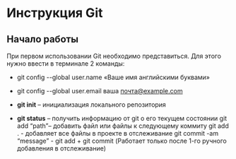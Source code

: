 # Инструкция Git

## Начало работы

При первом использовании Git необходимо представиться.  Для этого нужно ввести в терминале 2 команды:

* git config --global user.name «Ваше имя английскими буквами»  

* git config --global user.email ваша почта@example.com



* **git init** – инициализация локального репозитория
* **git status** – получить информацию от git о его текущем состоянии
git add “path”– добавить файл или файлы к следующему коммиту
git add . - добавляет все файлы в проекте в отслеживание
git commit -am “message” - git add + git commit (Работает только после 1-го ручного добавления в отслеживание)
